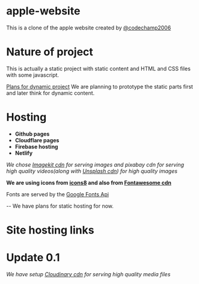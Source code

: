 # apple-website
This is a clone of the apple website created by <a href = "https://github.com/codechamp2006">@codechamp2006</a>

# Nature of project
This is actually a static project with static content and HTML and CSS files with some javascript. 

<u>Plans for dynamic project</u>
We are planning to prototype the static parts first and later think for dynamic content.

# Hosting
* **Github pages**
* **Cloudflare pages**
* **Firebase hosting**
* **Netlify**

<i>We chose <a href = "https://imagekit.io">Imagekit cdn</a> for serving images and pixabay cdn for serving high quality videos(along with <a href = "https://unsplash.com">Unsplash cdn</a>) for high quality images</i>

**We are using icons from <a href = "https://icons8.com">icons8</a> and also from <a href = "https://fontawesome.com">Fontawesome cdn</a>**

<p>Fonts are served by the <a href = "https://fonts.google.com">Google Fonts Api</a></p>

-- We have plans for static hosting for now.
 
 # Site hosting links

# Update 0.1
<i>We have setup <a href = "cloudinary.com">Cloudinary cdn</a> for serving high quality media files</i>